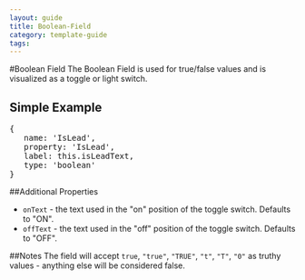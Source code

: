 ---
layout: guide
title: Boolean-Field
category: template-guide
tags: 
---
#Boolean Field
The Boolean Field is used for true/false values and is visualized as a toggle or light switch. 

## Simple Example
<pre class="brush: js">
{
   name: 'IsLead',
   property: 'IsLead',
   label: this.isLeadText,
   type: 'boolean'
}
</pre>

##Additional Properties
* `onText` - the text used in the "on" position of the toggle switch. Defaults to "ON".
* `offText` - the text used in the "off" position of the toggle switch. Defaults to "OFF".

##Notes
The field will accept `true`, `"true"`, `"TRUE"`, `"t"`, `"T"`, `"0"` as truthy values - anything else will be considered false.